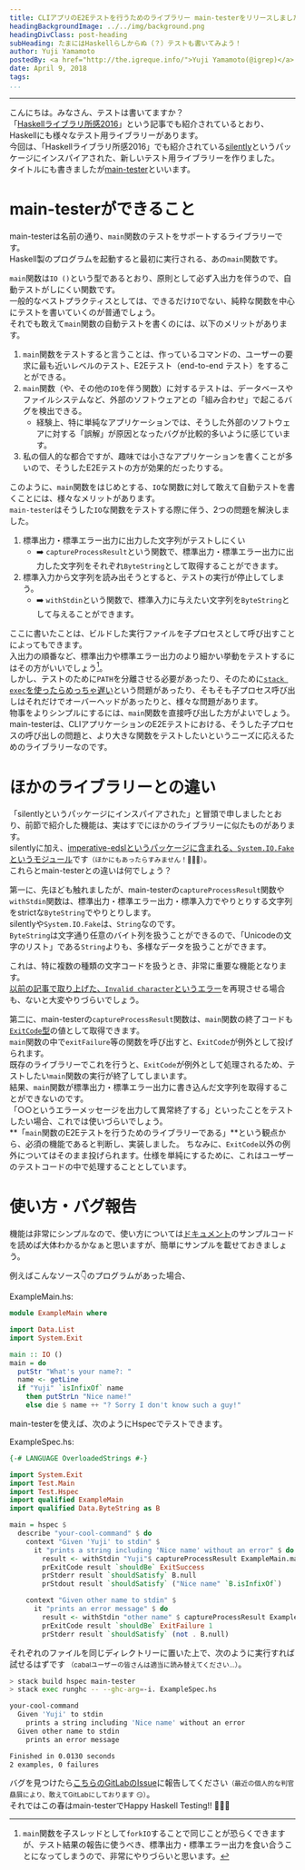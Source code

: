 ```yaml
---
title: CLIアプリのE2Eテストを行うためのライブラリー main-testerをリリースしました
headingBackgroundImage: ../../img/background.png
headingDivClass: post-heading
subHeading: たまにはHaskellらしからぬ（？）テストも書いてみよう！
author: Yuji Yamamoto
postedBy: <a href="http://the.igreque.info/">Yuji Yamamoto(@igrep)</a>
date: April 9, 2018
tags:
...
```

---

こんにちは。みなさん、テストは書いてますか？  
「[Haskellライブラリ所感2016](http://syocy.hatenablog.com/entry/haskell-library-2016#%E3%83%86%E3%82%B9%E3%83%88)」という記事でも紹介されているとおり、Haskellにも様々なテスト用ライブラリーがあります。  
今回は、「Haskellライブラリ所感2016」でも紹介されている[silently](https://hackage.haskell.org/package/silently)というパッケージにインスパイアされた、新しいテスト用ライブラリーを作りました。  
タイトルにも書きましたが[main-tester](https://hackage.haskell.org/package/main-tester)といいます。

# main-testerができること

main-testerは名前の通り、`main`関数のテストをサポートするライブラリーです。  
Haskell製のプログラムを起動すると最初に実行される、あの`main`関数です。

`main`関数は`IO ()`という型であるとおり、原則として必ず入出力を伴うので、自動テストがしにくい関数です。  
一般的なベストプラクティスとしては、できるだけ`IO`でない、純粋な関数を中心にテストを書いていくのが普通でしょう。  
それでも敢えて`main`関数の自動テストを書くのには、以下のメリットがあります。

1. `main`関数をテストすると言うことは、作っているコマンドの、ユーザーの要求に最も近いレベルのテスト、E2Eテスト（end-to-end テスト）をすることができる。
1. `main`関数（や、その他の`IO`を伴う関数）に対するテストは、データベースやファイルシステムなど、外部のソフトウェアとの「組み合わせ」で起こるバグを検出できる。
    - 経験上、特に単純なアプリケーションでは、そうした外部のソフトウェアに対する「誤解」が原因となったバグが比較的多いように感じています。
1. 私の個人的な都合ですが、趣味では小さなアプリケーションを書くことが多いので、そうしたE2Eテストの方が効果的だったりする。

このように、`main`関数をはじめとする、`IO`な関数に対して敢えて自動テストを書くことには、様々なメリットがあります。  
`main-tester`はそうした`IO`な関数をテストする際に伴う、2つの問題を解決しました。

1. 標準出力・標準エラー出力に出力した文字列がテストしにくい
    - ➡️ `captureProcessResult`という関数で、標準出力・標準エラー出力に出力した文字列をそれぞれ`ByteString`として取得することができます。
1. 標準入力から文字列を読み出そうとすると、テストの実行が停止してしまう。
    - ➡️ `withStdin`という関数で、標準入力に与えたい文字列を`ByteString`として与えることができます。

ここに書いたことは、ビルドした実行ファイルを子プロセスとして呼び出すことによってもできます。  
入出力の順番など、標準出力や標準エラー出力のより細かい挙動をテストするにはその方がいいでしょう[^thread]。  
しかし、テストのために`PATH`を分離させる必要があったり、そのために[`stack exec`を使ったらめっちゃ遅い](https://github.com/commercialhaskell/stack/issues/2885)という問題があったり、そもそも子プロセス呼び出しはそれだけでオーバーヘッドがあったりと、様々な問題があります。  
物事をよりシンプルにするには、`main`関数を直接呼び出した方がよいでしょう。  
main-testerは、CLIアプリケーションのE2Eテストにおける、そうした子プロセスの呼び出しの問題と、より大きな関数をテストしたいというニーズに応えるためのライブラリーなのです。

[^thread]: `main`関数を子スレッドとして`forkIO`することで同じことが恐らくできますが、テスト結果の報告に使うべき、標準出力・標準エラー出力を食い合うことになってしまうので、非常にやりづらいと思います。

# ほかのライブラリーとの違い

「silentlyというパッケージにインスパイアされた」と冒頭で申しましたとおり、前節で紹介した機能は、実はすでにほかのライブラリーに似たものがあります。  
silentlyに加え、[imperative-edslというパッケージに含まれる、`System.IO.Fake`というモジュール](https://hackage.haskell.org/package/imperative-edsl-0.7.1/docs/System-IO-Fake.html)です<small>（ほかにもあったらすみません！🙇🙇🙇）</small>。  
これらとmain-testerとの違いは何でしょう？

第一に、先ほども触れましたが、main-testerの`captureProcessResult`関数や`withStdin`関数は、標準出力・標準エラー出力・標準入力でやりとりする文字列をstrictな`ByteString`でやりとりします。  
silentlyや`System.IO.Fake`は、`String`なのです。  
`ByteString`は文字通り任意のバイト列を扱うことができるので、「Unicodeの文字のリスト」である`String`よりも、多様なデータを扱うことができます。

これは、特に複数の種類の文字コードを扱うとき、非常に重要な機能となります。  
[以前の記事で取り上げた、`Invalid character`というエラー](https://haskell.jp/blog/posts/2017/windows-gotchas.html)を再現させる場合も、ないと大変やりづらいでしょう。

第二に、main-testerの`captureProcessResult`関数は、`main`関数の終了コードも[`ExitCode`型](https://hackage.haskell.org/package/base-4.11.0.0/docs/System-Exit.html#t:ExitCode)の値として取得できます。  
`main`関数の中で`exitFailure`等の関数を呼び出すと、`ExitCode`が例外として投げられます。  
既存のライブラリーでこれを行うと、`ExitCode`が例外として処理されるため、テストしたい`main`関数の実行が終了してしまいます。  
結果、`main`関数が標準出力・標準エラー出力に書き込んだ文字列を取得することができないのです。  
「○○というエラーメッセージを出力して異常終了する」といったことをテストしたい場合、これでは使いづらいでしょう。  
**「`main`関数のE2Eテストを行うためのライブラリーである」**という観点から、必須の機能であると判断し、実装しました。
ちなみに、`ExitCode`以外の例外についてはそのまま投げられます。仕様を単純にするために、これはユーザーのテストコードの中で処理することとしています。

# 使い方・バグ報告

機能は非常にシンプルなので、使い方については[ドキュメント](https://hackage.haskell.org/package/main-tester-0.1.0.0/docs/Test-Main.html)のサンプルコードを読めば大体わかるかなぁと思いますが、簡単にサンプルを載せておきましょう。

例えばこんなソース👇のプログラムがあった場合、

ExampleMain.hs:

```haskell
module ExampleMain where

import Data.List
import System.Exit

main :: IO ()
main = do
  putStr "What's your name?: "
  name <- getLine
  if "Yuji" `isInfixOf` name
    then putStrLn "Nice name!"
    else die $ name ++ "? Sorry I don't know such a guy!"
```

main-testerを使えば、次のようにHspecでテストできます。

ExampleSpec.hs:

```haskell
{-# LANGUAGE OverloadedStrings #-}

import System.Exit
import Test.Main
import Test.Hspec
import qualified ExampleMain
import qualified Data.ByteString as B

main = hspec $
  describe "your-cool-command" $ do
    context "Given 'Yuji' to stdin" $
      it "prints a string including 'Nice name' without an error" $ do
        result <- withStdin "Yuji"$ captureProcessResult ExampleMain.main
        prExitCode result `shouldBe` ExitSuccess
        prStderr result `shouldSatisfy` B.null
        prStdout result `shouldSatisfy` ("Nice name" `B.isInfixOf`)

    context "Given other name to stdin" $
      it "prints an error message" $ do
        result <- withStdin "other name" $ captureProcessResult ExampleMain.main
        prExitCode result `shouldBe` ExitFailure 1
        prStderr result `shouldSatisfy` (not . B.null)
```

それぞれのファイルを同じディレクトリーに置いた上で、次のように実行すれば試せるはずです <small>（cabalユーザーの皆さんは適当に読み替えてください...）</small>。

```bash
> stack build hspec main-tester
> stack exec runghc -- --ghc-arg=-i. ExampleSpec.hs

your-cool-command
  Given 'Yuji' to stdin
    prints a string including 'Nice name' without an error
  Given other name to stdin
    prints an error message

Finished in 0.0130 seconds
2 examples, 0 failures
```

バグを見つけたら[こちらのGitLabのIssue](https://gitlab.com/igrep/main-tester/issues)に報告してください<small>（最近の個人的な判官贔屓により、敢えてGitLabにしております 😏）</small>。  
それではこの春はmain-testerでHappy Haskell Testing!! 💚💚💚
